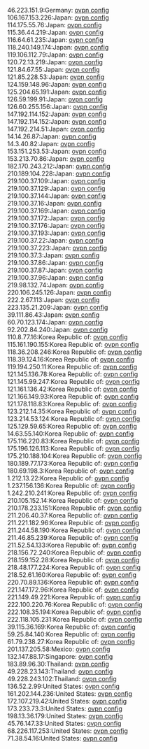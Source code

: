 46.223.151.9:Germany: [ovpn config](vpn/46_223_151_9.ovpn)  
106.167.153.226:Japan: [ovpn config](vpn/106_167_153_226.ovpn)  
114.175.55.76:Japan: [ovpn config](vpn/114_175_55_76.ovpn)  
115.36.44.219:Japan: [ovpn config](vpn/115_36_44_219.ovpn)  
116.64.61.235:Japan: [ovpn config](vpn/116_64_61_235.ovpn)  
118.240.149.174:Japan: [ovpn config](vpn/118_240_149_174.ovpn)  
119.106.112.79:Japan: [ovpn config](vpn/119_106_112_79.ovpn)  
120.72.13.219:Japan: [ovpn config](vpn/120_72_13_219.ovpn)  
121.84.67.55:Japan: [ovpn config](vpn/121_84_67_55.ovpn)  
121.85.228.53:Japan: [ovpn config](vpn/121_85_228_53.ovpn)  
124.159.148.96:Japan: [ovpn config](vpn/124_159_148_96.ovpn)  
125.204.65.191:Japan: [ovpn config](vpn/125_204_65_191.ovpn)  
126.59.199.91:Japan: [ovpn config](vpn/126_59_199_91.ovpn)  
126.60.255.156:Japan: [ovpn config](vpn/126_60_255_156.ovpn)  
147.192.114.152:Japan: [ovpn config](vpn/147_192_114_152.ovpn)  
147.192.114.152:Japan: [ovpn config](vpn/147_192_114_152.ovpn)  
147.192.214.51:Japan: [ovpn config](vpn/147_192_214_51.ovpn)  
14.14.26.87:Japan: [ovpn config](vpn/14_14_26_87.ovpn)  
14.3.40.82:Japan: [ovpn config](vpn/14_3_40_82.ovpn)  
153.151.253.53:Japan: [ovpn config](vpn/153_151_253_53.ovpn)  
153.213.70.86:Japan: [ovpn config](vpn/153_213_70_86.ovpn)  
182.170.243.212:Japan: [ovpn config](vpn/182_170_243_212.ovpn)  
210.189.104.228:Japan: [ovpn config](vpn/210_189_104_228.ovpn)  
219.100.37.109:Japan: [ovpn config](vpn/219_100_37_109.ovpn)  
219.100.37.129:Japan: [ovpn config](vpn/219_100_37_129.ovpn)  
219.100.37.144:Japan: [ovpn config](vpn/219_100_37_144.ovpn)  
219.100.37.16:Japan: [ovpn config](vpn/219_100_37_16.ovpn)  
219.100.37.169:Japan: [ovpn config](vpn/219_100_37_169.ovpn)  
219.100.37.172:Japan: [ovpn config](vpn/219_100_37_172.ovpn)  
219.100.37.176:Japan: [ovpn config](vpn/219_100_37_176.ovpn)  
219.100.37.193:Japan: [ovpn config](vpn/219_100_37_193.ovpn)  
219.100.37.22:Japan: [ovpn config](vpn/219_100_37_22.ovpn)  
219.100.37.223:Japan: [ovpn config](vpn/219_100_37_223.ovpn)  
219.100.37.3:Japan: [ovpn config](vpn/219_100_37_3.ovpn)  
219.100.37.86:Japan: [ovpn config](vpn/219_100_37_86.ovpn)  
219.100.37.87:Japan: [ovpn config](vpn/219_100_37_87.ovpn)  
219.100.37.96:Japan: [ovpn config](vpn/219_100_37_96.ovpn)  
219.98.132.74:Japan: [ovpn config](vpn/219_98_132_74.ovpn)  
220.106.245.126:Japan: [ovpn config](vpn/220_106_245_126.ovpn)  
222.2.67.113:Japan: [ovpn config](vpn/222_2_67_113.ovpn)  
223.135.21.209:Japan: [ovpn config](vpn/223_135_21_209.ovpn)  
39.111.86.43:Japan: [ovpn config](vpn/39_111_86_43.ovpn)  
60.70.123.174:Japan: [ovpn config](vpn/60_70_123_174.ovpn)  
92.202.84.240:Japan: [ovpn config](vpn/92_202_84_240.ovpn)  
110.8.77.16:Korea Republic of: [ovpn config](vpn/110_8_77_16.ovpn)  
115.161.190.155:Korea Republic of: [ovpn config](vpn/115_161_190_155.ovpn)  
118.36.208.246:Korea Republic of: [ovpn config](vpn/118_36_208_246.ovpn)  
118.39.124.16:Korea Republic of: [ovpn config](vpn/118_39_124_16.ovpn)  
119.194.250.11:Korea Republic of: [ovpn config](vpn/119_194_250_11.ovpn)  
121.145.136.78:Korea Republic of: [ovpn config](vpn/121_145_136_78.ovpn)  
121.145.99.247:Korea Republic of: [ovpn config](vpn/121_145_99_247.ovpn)  
121.161.136.42:Korea Republic of: [ovpn config](vpn/121_161_136_42.ovpn)  
121.166.149.93:Korea Republic of: [ovpn config](vpn/121_166_149_93.ovpn)  
121.178.118.83:Korea Republic of: [ovpn config](vpn/121_178_118_83.ovpn)  
123.212.14.35:Korea Republic of: [ovpn config](vpn/123_212_14_35.ovpn)  
123.214.53.124:Korea Republic of: [ovpn config](vpn/123_214_53_124.ovpn)  
125.129.59.65:Korea Republic of: [ovpn config](vpn/125_129_59_65.ovpn)  
14.63.55.140:Korea Republic of: [ovpn config](vpn/14_63_55_140.ovpn)  
175.116.220.83:Korea Republic of: [ovpn config](vpn/175_116_220_83.ovpn)  
175.196.126.113:Korea Republic of: [ovpn config](vpn/175_196_126_113.ovpn)  
175.210.188.104:Korea Republic of: [ovpn config](vpn/175_210_188_104.ovpn)  
180.189.77.173:Korea Republic of: [ovpn config](vpn/180_189_77_173.ovpn)  
180.69.198.3:Korea Republic of: [ovpn config](vpn/180_69_198_3.ovpn)  
1.212.13.22:Korea Republic of: [ovpn config](vpn/1_212_13_22.ovpn)  
1.237.156.136:Korea Republic of: [ovpn config](vpn/1_237_156_136.ovpn)  
1.242.210.241:Korea Republic of: [ovpn config](vpn/1_242_210_241.ovpn)  
210.105.152.14:Korea Republic of: [ovpn config](vpn/210_105_152_14.ovpn)  
210.178.233.151:Korea Republic of: [ovpn config](vpn/210_178_233_151.ovpn)  
211.206.40.37:Korea Republic of: [ovpn config](vpn/211_206_40_37.ovpn)  
211.221.182.96:Korea Republic of: [ovpn config](vpn/211_221_182_96.ovpn)  
211.244.58.190:Korea Republic of: [ovpn config](vpn/211_244_58_190.ovpn)  
211.46.85.239:Korea Republic of: [ovpn config](vpn/211_46_85_239.ovpn)  
211.52.54.133:Korea Republic of: [ovpn config](vpn/211_52_54_133.ovpn)  
218.156.72.240:Korea Republic of: [ovpn config](vpn/218_156_72_240.ovpn)  
218.159.152.28:Korea Republic of: [ovpn config](vpn/218_159_152_28.ovpn)  
218.48.177.224:Korea Republic of: [ovpn config](vpn/218_48_177_224.ovpn)  
218.52.61.160:Korea Republic of: [ovpn config](vpn/218_52_61_160.ovpn)  
220.70.89.136:Korea Republic of: [ovpn config](vpn/220_70_89_136.ovpn)  
221.147.172.96:Korea Republic of: [ovpn config](vpn/221_147_172_96.ovpn)  
221.149.49.221:Korea Republic of: [ovpn config](vpn/221_149_49_221.ovpn)  
222.100.220.76:Korea Republic of: [ovpn config](vpn/222_100_220_76.ovpn)  
222.108.35.194:Korea Republic of: [ovpn config](vpn/222_108_35_194.ovpn)  
222.118.105.231:Korea Republic of: [ovpn config](vpn/222_118_105_231.ovpn)  
39.115.36.169:Korea Republic of: [ovpn config](vpn/39_115_36_169.ovpn)  
59.25.84.140:Korea Republic of: [ovpn config](vpn/59_25_84_140.ovpn)  
61.79.238.27:Korea Republic of: [ovpn config](vpn/61_79_238_27.ovpn)  
201.137.205.58:Mexico: [ovpn config](vpn/201_137_205_58.ovpn)  
132.147.88.17:Singapore: [ovpn config](vpn/132_147_88_17.ovpn)  
183.89.96.30:Thailand: [ovpn config](vpn/183_89_96_30.ovpn)  
49.228.23.143:Thailand: [ovpn config](vpn/49_228_23_143.ovpn)  
49.228.243.102:Thailand: [ovpn config](vpn/49_228_243_102.ovpn)  
136.52.2.99:United States: [ovpn config](vpn/136_52_2_99.ovpn)  
161.202.144.236:United States: [ovpn config](vpn/161_202_144_236.ovpn)  
172.107.219.42:United States: [ovpn config](vpn/172_107_219_42.ovpn)  
173.233.73.3:United States: [ovpn config](vpn/173_233_73_3.ovpn)  
198.13.36.179:United States: [ovpn config](vpn/198_13_36_179.ovpn)  
45.76.147.33:United States: [ovpn config](vpn/45_76_147_33.ovpn)  
68.226.117.253:United States: [ovpn config](vpn/68_226_117_253.ovpn)  
71.38.54.16:United States: [ovpn config](vpn/71_38_54_16.ovpn)  
